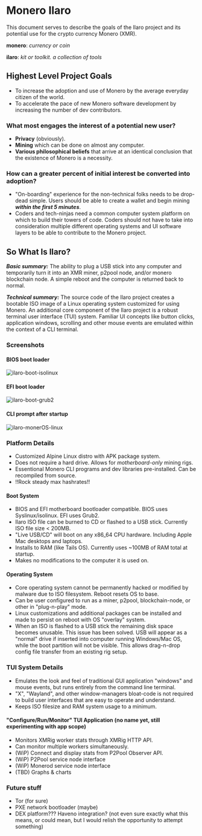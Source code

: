 # Monero Ilaro
This document serves to describe the goals of the Ilaro project and its potential use for the crypto currency Monero (XMR).

**monero**: *currency or coin*

**ilaro**: *kit or toolkit. a collection of tools*

## Highest Level Project Goals
- To increase the adoption and use of Monero by the average everyday citizen of the world.
- To accelerate the pace of new Monero software development by increasing the number of dev contributors.

### What most engages the interest of a potential new user?
- **Privacy** (obviously).
- **Mining** which can be done on almost any computer.
- **Various philosophical beliefs** that arrive at an identical conclusion that the existence of Monero is a necessity.

### How can a greater percent of initial interest be converted into adoption?
- "On-boarding" experience for the non-technical folks needs to be drop-dead simple. Users should be able to create a wallet and begin mining ***within the first 5 minutes***.
- Coders and tech-ninjas need a common computer system platform on which to build their towers of code. Coders should not have to take into consideration multiple different operating systems and UI software layers to be able to contribute to the Monero project.

## So What Is Ilaro?

***Basic summary:***
The ability to plug a USB stick into any computer and temporarily turn it into an XMR miner, p2pool node, and/or monero blockchain node. A simple reboot and the computer is returned back to normal.

***Technical summary:***
The source code of the Ilaro project creates a bootable ISO image of a Linux operating system customized for using Monero. An additional core component of the Ilaro project is a robust terminal user interface (TUI) system. Familiar UI concepts like button clicks, application windows, scrolling and other mouse events are emulated within the context of a CLI terminal.

### Screenshots
#### BIOS boot loader
![ilaro-boot-isolinux](https://user-images.githubusercontent.com/95149405/145515055-c57d0a80-39b5-43c3-bccd-d5d919f76276.png)
#### EFI boot loader
![ilaro-boot-grub2](https://user-images.githubusercontent.com/95149405/145515283-4ad5f9be-e0b7-4353-bcb3-e0fbad780f53.png)
#### CLI prompt after startup
![ilaro-monerOS-linux](https://user-images.githubusercontent.com/95149405/145515202-229ebcd3-607a-4558-9466-fb0ec67b7bb8.png)


### Platform Details
- Customized Alpine Linux distro with APK package system.
- Does not require a hard drive. Allows for *motherboard-only* mining rigs.
- Essentional Monero CLI programs and dev libraries pre-installed. Can be recompiled from source.
- !!Rock steady max hashrates!!

#### Boot System
- BIOS and EFI motherboard bootloader compatible. BIOS uses Syslinux/isolinux. EFI uses Grub2.
- Ilaro ISO file can be burned to CD or flashed to a USB stick. Currently ISO file size < 200MB.
- "Live USB/CD" will boot on any x86_64 CPU hardware. Including Apple Mac desktops and laptops.
- Installs to RAM (like Tails OS). Currently uses ~100MB of RAM total at startup.
- Makes no modifications to the computer it is used on.
#### Operating System
- Core operating system cannot be permanently hacked or modified by malware due to ISO filesystem. Reboot resets OS to base.
- Can be user configured to run as a miner, p2pool, blockchain-node, or other in "plug-n-play" mode.
- Linux customizations and additional packages can be installed and made to persist on reboot with OS "overlay" system.
- When an ISO is flashed to a USB stick the remaining disk space becomes unusable. This issue has been solved. USB will appear as a "normal" drive if inserted into computer running Windows/Mac OS, while the boot partition will not be visible. This allows drag-n-drop config file transfer from an existing rig setup.

### TUI System Details
- Emulates the look and feel of traditional GUI application "windows" and mouse events, but runs entirely from the command line terminal.
- "X", "Wayland", and other window-managers bloat-code is not required to build user interfaces that are easy to operate and understand.
- Keeps ISO filesize and RAM system usage to a minimum. 

#### "Configure/Run/Monitor" TUI Application (no name yet, still experimenting with app scope)
- Monitors XMRig worker stats through XMRig HTTP API.
- Can monitor multiple workers simultaneously.
- (WiP) Connect and display stats from P2Pool Observer API.
- (WiP) P2Pool service node interface
- (WiP) Monerod service node interface
- (TBD) Graphs & charts

### Future stuff
- Tor (for sure)
- PXE network bootloader (maybe)
- DEX platform??? Haveno integration? (not even sure exactly what this means, or could mean, but I would relish the opportunity to attempt something)
